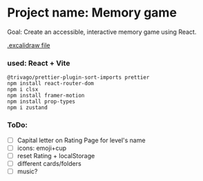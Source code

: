 # Project name: Memory game

Goal: Create an accessible, interactive memory game using React.

[.excalidraw file](https://excalidraw.com/#json=seGnWcEkSaSagb-xW-J9z,HNDEUp9TuGE7nDUkuVs2yA)

### used: React + Vite

```
@trivago/prettier-plugin-sort-imports prettier
npm install react-router-dom
npm i clsx
npm install framer-motion
npm install prop-types
npm i zustand
```

### ToDo:

- [ ] Capital letter on Rating Page for level's name
- [ ] icons: emoji+cup
- [ ] reset Rating + localStorage
- [ ] different cards/folders
- [ ] music?
